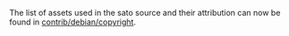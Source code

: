 The list of assets used in the sato source and their attribution can now be found in [contrib/debian/copyright](../contrib/debian/copyright).
